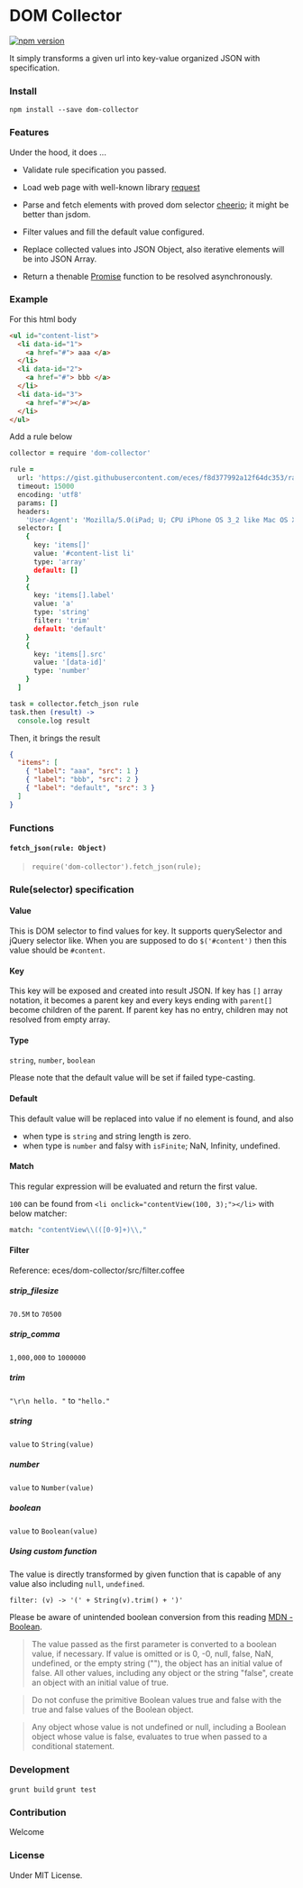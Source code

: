 # DOM Collector

[![npm version](https://badge.fury.io/js/dom-collector.svg)](http://badge.fury.io/js/dom-collector)

It simply transforms a given url into key-value organized JSON with specification.


### Install

`npm install --save dom-collector`

### Features

Under the hood, it does ...

- Validate rule specification you passed.

- Load web page with well-known library [request](https://github.com/request/request)

- Parse and fetch elements with proved dom selector [cheerio](https://github.com/cheeriojs/cheerio); it might be better than jsdom.

- Filter values and fill the default value configured.

- Replace collected values into JSON Object, also iterative elements will be into JSON Array.

- Return a thenable [Promise](https://github.com/petkaantonov/bluebird) function to be resolved asynchronously.

### Example

For this html body

```html
<ul id="content-list">
  <li data-id="1">
    <a href="#"> aaa </a>
  </li>
  <li data-id="2">
    <a href="#"> bbb </a>
  </li>
  <li data-id="3">
    <a href="#"></a>
  </li>
</ul>
```

Add a rule below

```coffee
collector = require 'dom-collector'

rule =
  url: 'https://gist.githubusercontent.com/eces/f8d377992a12f64dc353/raw/75fd1607925e12bb82fdc7890514a3899781531d/test-01.html'
  timeout: 15000
  encoding: 'utf8'
  params: []
  headers: 
    'User-Agent': 'Mozilla/5.0(iPad; U; CPU iPhone OS 3_2 like Mac OS X; en-us) AppleWebKit/531.21.10 (KHTML, like Gecko) Version/4.0.4 Mobile/7B314 Safari/531.21.10'
  selector: [
    {
      key: 'items[]'
      value: '#content-list li'
      type: 'array'
      default: []
    }
    {
      key: 'items[].label'
      value: 'a'
      type: 'string'
      filter: 'trim'
      default: 'default'
    }
    {
      key: 'items[].src'
      value: '[data-id]'
      type: 'number'
    }
  ]

task = collector.fetch_json rule
task.then (result) ->
  console.log result
```

Then, it brings the result

```json
{
  "items": [ 
    { "label": "aaa", "src": 1 }
    { "label": "bbb", "src": 2 }
    { "label": "default", "src": 3 }
  ]
}
```

### Functions

#### `fetch_json(rule: Object)`

> ```
> require('dom-collector').fetch_json(rule);
> ```

### Rule(selector) specification

#### Value

This is DOM selector to find values for key. It supports querySelector and jQuery selector like. When you are supposed to do `$('#content')` then this value should be `#content`.

#### Key

This key will be exposed and created into result JSON. If key has `[]` array notation, it becomes a parent key and every keys ending with `parent[]` become children of the parent. If parent key has no entry, children may not resolved from empty array.

#### Type

`string`, `number`, `boolean`

Please note that the default value will be set if failed type-casting.

#### Default

This default value will be replaced into value if no element is found, and also

  - when type is `string` and string length is zero.
  - when type is `number` and falsy with `isFinite`; NaN, Infinity, undefined.

#### Match

This regular expression will be evaluated and return the first value.

`100` can be found from `<li onclick="contentView(100, 3);"></li>` with below matcher:

```coffee
match: "contentView\\(([0-9]+)\\,"
```


#### Filter

Reference: eces/dom-collector/src/filter.coffee

##### strip_filesize

`70.5M` to `70500`
 
##### strip_comma

`1,000,000` to `1000000`

##### trim

`"\r\n hello. "` to `"hello."`

##### string

`value` to `String(value)`

##### number

`value` to `Number(value)`

##### boolean

`value` to `Boolean(value)`

##### Using custom function

The value is directly transformed by given function that is capable of any value also including `null`, `undefined`.

```
filter: (v) -> '(' + String(v).trim() + ')'
```

Please be aware of unintended boolean conversion from this reading [MDN - Boolean](https://developer.mozilla.org/en-US/docs/Web/JavaScript/Reference/Global_Objects/Boolean).

> The value passed as the first parameter is converted to a boolean value, if necessary. If value is omitted or is 0, -0, null, false, NaN, undefined, or the empty string (""), the object has an initial value of false. All other values, including any object or the string "false", create an object with an initial value of true.

> Do not confuse the primitive Boolean values true and false with the true and false values of the Boolean object.

> Any object whose value is not undefined or null, including a Boolean object whose value is false, evaluates to true when passed to a conditional statement.

### Development

`grunt build`
`grunt test`

### Contribution

Welcome


### License

Under MIT License.